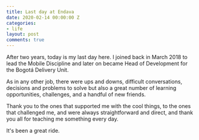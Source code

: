 ```yaml
---
title: Last day at Endava
date: 2020-02-14 00:00:00 Z
categories:
- life
layout: post
comments: true
---
```


After two years, today is my last day here.  I joined back in March 2018 to lead the Mobile Discipline and later on became Head of Development for the Bogotá Delivery Unit.

As in any other job, there were ups and downs, difficult conversations, decisions and problems to solve but also a great number of learning opportunities, challenges, and a handful of new friends.

Thank you to the ones that supported me with the cool things, to the ones that challenged me, and were always straightforward and direct, and thank you all for teaching me something every day.

It's been a great ride.

